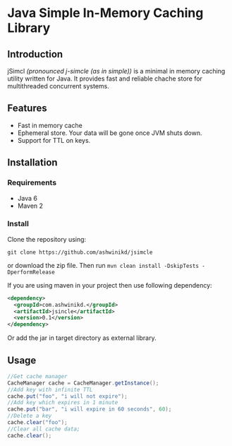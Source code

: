 # Java Simple In-Memory Caching Library

## Introduction
jSimcl *(pronounced j-simcle (as in simple))* is a minimal in memory caching utility written for Java. It provides fast and reliable chache store for multithreaded concurrent systems.

## Features
* Fast in memory cache
* Ephemeral store. Your data will be gone once JVM shuts down.
* Support for TTL on keys.

## Installation

### Requirements
* Java 6
* Maven 2

### Install
Clone the repository using:

`git clone https://github.com/ashwinikd/jsimcle`

or download the zip file. Then run `mvn clean install -DskipTests -DperformRelease`

If you are using maven in your project then use following dependency:

```xml
<dependency>
  <groupId>com.ashwinikd.</groupId>
  <artifactId>jsincle</artifactId>
  <version>0.1</version>
</dependency>
```

Or add the jar in target directory as external library.

## Usage

```java
//Get cache manager
CacheManager cache = CacheManager.getInstance();
//Add key with infinite TTL
cache.put("foo", "i will not expire");
//Add key which expires in 1 minute
cache.put("bar", "i will expire in 60 seconds", 60);
//Delete a key
cache.clear("foo");
//Clear all cache data;
cache.clear();
```